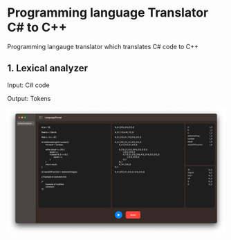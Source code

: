 # Programming language Translator C# to C++
Programming langauge translator which translates C# code to C++

## 1. Lexical analyzer 

Input: C# code

Output: Tokens

   
<img width="700" alt="Lexical Analyzer" src="Images/LexicalAnalyzer.png?raw=true">
